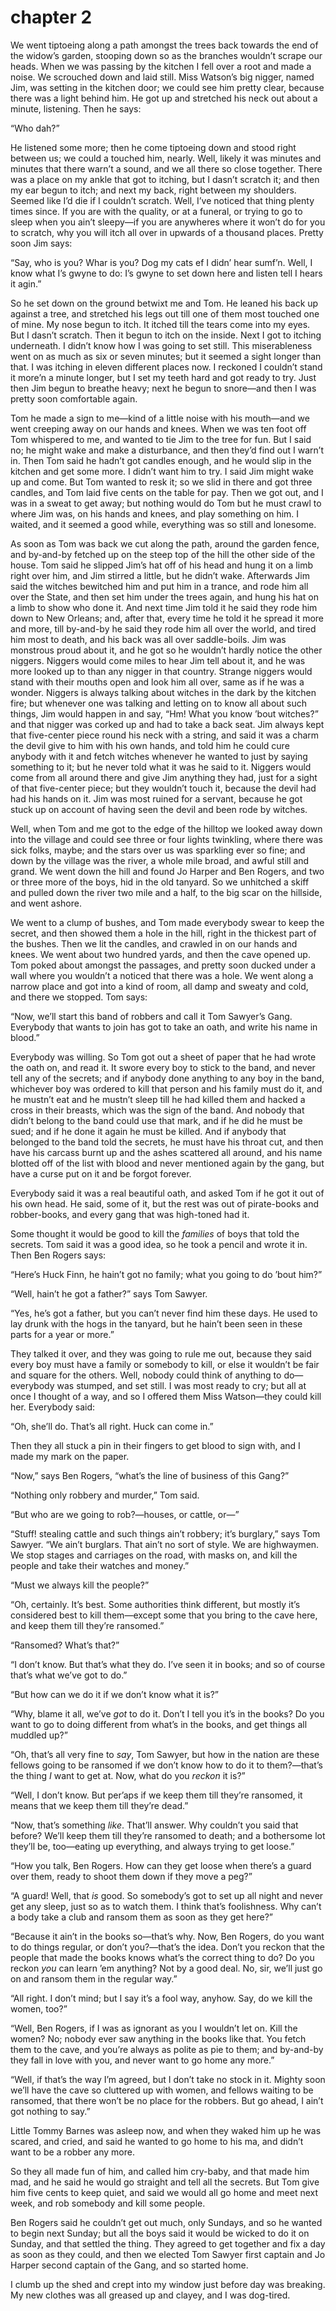 # chapter 2

We went tiptoeing along a path amongst the trees back towards the end
of the widow’s garden, stooping down so as the branches wouldn’t scrape
our heads. When we was passing by the kitchen I fell over a root and
made a noise. We scrouched down and laid still. Miss Watson’s big
nigger, named Jim, was setting in the kitchen door; we could see him
pretty clear, because there was a light behind him. He got up and
stretched his neck out about a minute, listening. Then he says:

“Who dah?”

He listened some more; then he come tiptoeing down and stood right
between us; we could a touched him, nearly. Well, likely it was minutes
and minutes that there warn’t a sound, and we all there so close
together. There was a place on my ankle that got to itching, but I
dasn’t scratch it; and then my ear begun to itch; and next my back,
right between my shoulders. Seemed like I’d die if I couldn’t scratch.
Well, I’ve noticed that thing plenty times since. If you are with the
quality, or at a funeral, or trying to go to sleep when you ain’t
sleepy—if you are anywheres where it won’t do for you to scratch, why
you will itch all over in upwards of a thousand places. Pretty soon Jim
says:

“Say, who is you? Whar is you? Dog my cats ef I didn’ hear sumf’n.
Well, I know what I’s gwyne to do: I’s gwyne to set down here and
listen tell I hears it agin.”

So he set down on the ground betwixt me and Tom. He leaned his back up
against a tree, and stretched his legs out till one of them most
touched one of mine. My nose begun to itch. It itched till the tears
come into my eyes. But I dasn’t scratch. Then it begun to itch on the
inside. Next I got to itching underneath. I didn’t know how I was going
to set still. This miserableness went on as much as six or seven
minutes; but it seemed a sight longer than that. I was itching in
eleven different places now. I reckoned I couldn’t stand it more’n a
minute longer, but I set my teeth hard and got ready to try. Just then
Jim begun to breathe heavy; next he begun to snore—and then I was
pretty soon comfortable again.

Tom he made a sign to me—kind of a little noise with his mouth—and we
went creeping away on our hands and knees. When we was ten foot off Tom
whispered to me, and wanted to tie Jim to the tree for fun. But I said
no; he might wake and make a disturbance, and then they’d find out I
warn’t in. Then Tom said he hadn’t got candles enough, and he would
slip in the kitchen and get some more. I didn’t want him to try. I said
Jim might wake up and come. But Tom wanted to resk it; so we slid in
there and got three candles, and Tom laid five cents on the table for
pay. Then we got out, and I was in a sweat to get away; but nothing
would do Tom but he must crawl to where Jim was, on his hands and
knees, and play something on him. I waited, and it seemed a good while,
everything was so still and lonesome.

As soon as Tom was back we cut along the path, around the garden fence,
and by-and-by fetched up on the steep top of the hill the other side of
the house. Tom said he slipped Jim’s hat off of his head and hung it on
a limb right over him, and Jim stirred a little, but he didn’t wake.
Afterwards Jim said the witches bewitched him and put him in a trance,
and rode him all over the State, and then set him under the trees
again, and hung his hat on a limb to show who done it. And next time
Jim told it he said they rode him down to New Orleans; and, after that,
every time he told it he spread it more and more, till by-and-by he
said they rode him all over the world, and tired him most to death, and
his back was all over saddle-boils. Jim was monstrous proud about it,
and he got so he wouldn’t hardly notice the other niggers. Niggers
would come miles to hear Jim tell about it, and he was more looked up
to than any nigger in that country. Strange niggers would stand with
their mouths open and look him all over, same as if he was a wonder.
Niggers is always talking about witches in the dark by the kitchen
fire; but whenever one was talking and letting on to know all about
such things, Jim would happen in and say, “Hm! What you know ’bout
witches?” and that nigger was corked up and had to take a back seat.
Jim always kept that five-center piece round his neck with a string,
and said it was a charm the devil give to him with his own hands, and
told him he could cure anybody with it and fetch witches whenever he
wanted to just by saying something to it; but he never told what it was
he said to it. Niggers would come from all around there and give Jim
anything they had, just for a sight of that five-center piece; but they
wouldn’t touch it, because the devil had had his hands on it. Jim was
most ruined for a servant, because he got stuck up on account of having
seen the devil and been rode by witches.

Well, when Tom and me got to the edge of the hilltop we looked away
down into the village and could see three or four lights twinkling,
where there was sick folks, maybe; and the stars over us was sparkling
ever so fine; and down by the village was the river, a whole mile
broad, and awful still and grand. We went down the hill and found Jo
Harper and Ben Rogers, and two or three more of the boys, hid in the
old tanyard. So we unhitched a skiff and pulled down the river two mile
and a half, to the big scar on the hillside, and went ashore.

We went to a clump of bushes, and Tom made everybody swear to keep the
secret, and then showed them a hole in the hill, right in the thickest
part of the bushes. Then we lit the candles, and crawled in on our
hands and knees. We went about two hundred yards, and then the cave
opened up. Tom poked about amongst the passages, and pretty soon ducked
under a wall where you wouldn’t a noticed that there was a hole. We
went along a narrow place and got into a kind of room, all damp and
sweaty and cold, and there we stopped. Tom says:

“Now, we’ll start this band of robbers and call it Tom Sawyer’s Gang.
Everybody that wants to join has got to take an oath, and write his
name in blood.”

Everybody was willing. So Tom got out a sheet of paper that he had
wrote the oath on, and read it. It swore every boy to stick to the
band, and never tell any of the secrets; and if anybody done anything
to any boy in the band, whichever boy was ordered to kill that person
and his family must do it, and he mustn’t eat and he mustn’t sleep till
he had killed them and hacked a cross in their breasts, which was the
sign of the band. And nobody that didn’t belong to the band could use
that mark, and if he did he must be sued; and if he done it again he
must be killed. And if anybody that belonged to the band told the
secrets, he must have his throat cut, and then have his carcass burnt
up and the ashes scattered all around, and his name blotted off of the
list with blood and never mentioned again by the gang, but have a curse
put on it and be forgot forever.

Everybody said it was a real beautiful oath, and asked Tom if he got it
out of his own head. He said, some of it, but the rest was out of
pirate-books and robber-books, and every gang that was high-toned had
it.

Some thought it would be good to kill the _families_ of boys that told
the secrets. Tom said it was a good idea, so he took a pencil and wrote
it in. Then Ben Rogers says:

“Here’s Huck Finn, he hain’t got no family; what you going to do ’bout
him?”

“Well, hain’t he got a father?” says Tom Sawyer.

“Yes, he’s got a father, but you can’t never find him these days. He
used to lay drunk with the hogs in the tanyard, but he hain’t been seen
in these parts for a year or more.”

They talked it over, and they was going to rule me out, because they
said every boy must have a family or somebody to kill, or else it
wouldn’t be fair and square for the others. Well, nobody could think of
anything to do—everybody was stumped, and set still. I was most ready
to cry; but all at once I thought of a way, and so I offered them Miss
Watson—they could kill her. Everybody said:

“Oh, she’ll do. That’s all right. Huck can come in.”

Then they all stuck a pin in their fingers to get blood to sign with,
and I made my mark on the paper.

“Now,” says Ben Rogers, “what’s the line of business of this Gang?”

“Nothing only robbery and murder,” Tom said.

“But who are we going to rob?—houses, or cattle, or—”

“Stuff! stealing cattle and such things ain’t robbery; it’s burglary,”
says Tom Sawyer. “We ain’t burglars. That ain’t no sort of style. We
are highwaymen. We stop stages and carriages on the road, with masks
on, and kill the people and take their watches and money.”

“Must we always kill the people?”

“Oh, certainly. It’s best. Some authorities think different, but mostly
it’s considered best to kill them—except some that you bring to the
cave here, and keep them till they’re ransomed.”

“Ransomed? What’s that?”

“I don’t know. But that’s what they do. I’ve seen it in books; and so
of course that’s what we’ve got to do.”

“But how can we do it if we don’t know what it is?”

“Why, blame it all, we’ve _got_ to do it. Don’t I tell you it’s in the
books? Do you want to go to doing different from what’s in the books,
and get things all muddled up?”

“Oh, that’s all very fine to _say_, Tom Sawyer, but how in the nation
are these fellows going to be ransomed if we don’t know how to do it to
them?—that’s the thing _I_ want to get at. Now, what do you _reckon_ it
is?”

“Well, I don’t know. But per’aps if we keep them till they’re ransomed,
it means that we keep them till they’re dead.”

“Now, that’s something _like_. That’ll answer. Why couldn’t you said
that before? We’ll keep them till they’re ransomed to death; and a
bothersome lot they’ll be, too—eating up everything, and always trying
to get loose.”

“How you talk, Ben Rogers. How can they get loose when there’s a guard
over them, ready to shoot them down if they move a peg?”

“A guard! Well, that _is_ good. So somebody’s got to set up all night
and never get any sleep, just so as to watch them. I think that’s
foolishness. Why can’t a body take a club and ransom them as soon as
they get here?”

“Because it ain’t in the books so—that’s why. Now, Ben Rogers, do you
want to do things regular, or don’t you?—that’s the idea. Don’t you
reckon that the people that made the books knows what’s the correct
thing to do? Do you reckon _you_ can learn ’em anything? Not by a good
deal. No, sir, we’ll just go on and ransom them in the regular way.”

“All right. I don’t mind; but I say it’s a fool way, anyhow. Say, do we
kill the women, too?”

“Well, Ben Rogers, if I was as ignorant as you I wouldn’t let on. Kill
the women? No; nobody ever saw anything in the books like that. You
fetch them to the cave, and you’re always as polite as pie to them; and
by-and-by they fall in love with you, and never want to go home any
more.”

“Well, if that’s the way I’m agreed, but I don’t take no stock in it.
Mighty soon we’ll have the cave so cluttered up with women, and fellows
waiting to be ransomed, that there won’t be no place for the robbers.
But go ahead, I ain’t got nothing to say.”

Little Tommy Barnes was asleep now, and when they waked him up he was
scared, and cried, and said he wanted to go home to his ma, and didn’t
want to be a robber any more.

So they all made fun of him, and called him cry-baby, and that made him
mad, and he said he would go straight and tell all the secrets. But Tom
give him five cents to keep quiet, and said we would all go home and
meet next week, and rob somebody and kill some people.

Ben Rogers said he couldn’t get out much, only Sundays, and so he
wanted to begin next Sunday; but all the boys said it would be wicked
to do it on Sunday, and that settled the thing. They agreed to get
together and fix a day as soon as they could, and then we elected Tom
Sawyer first captain and Jo Harper second captain of the Gang, and so
started home.

I clumb up the shed and crept into my window just before day was
breaking. My new clothes was all greased up and clayey, and I was
dog-tired.